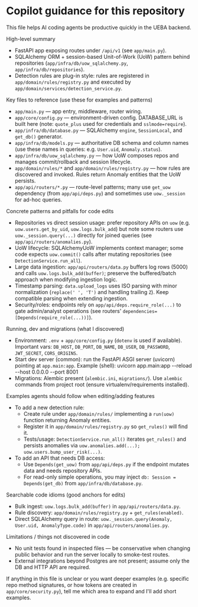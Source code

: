 # Copilot guidance for this repository

This file helps AI coding agents be productive quickly in the UEBA backend.

High-level summary
- FastAPI app exposing routes under `/api/v1` (see `app/main.py`).
- SQLAlchemy ORM + session-based Unit-of-Work (UoW) pattern behind repositories (`app/infra/db/uow_sqlalchemy.py`, `app/infra/db/repositories`).
- Detection rules are plug-in style: rules are registered in `app/domain/rules/registry.py` and executed by `app/domain/services/detection_service.py`.

Key files to reference (use these for examples and patterns)
- `app/main.py` — app entry, middleware, router wiring.
- `app/core/config.py` — environment-driven config. DATABASE_URL is built here (note: `quote_plus` used for credentials and `sslmode=require`).
- `app/infra/db/database.py` — SQLAlchemy `engine`, `SessionLocal`, and `get_db()` generator.
- `app/infra/db/models.py` — authoritative DB schema and column names (use these names in queries: e.g. `User.uid`, `Anomaly.status`).
- `app/infra/db/uow_sqlalchemy.py` — how UoW composes repos and manages commit/rollback and session lifecycle.
- `app/domain/rules/*` and `app/domain/rules/registry.py` — how rules are discovered and invoked. Rules return Anomaly entities that the UoW persists.
- `app/api/routers/*.py` — route-level patterns; many use `get_uow` dependency (from `app/api/deps.py`) and sometimes use `uow._session` for ad-hoc queries.

Concrete patterns and pitfalls for code edits
- Repositories vs direct session usage: prefer repository APIs on `uow` (e.g. `uow.users.get_by_uid`, `uow.logs.bulk_add`) but note some routers use `uow._session.query(...)` directly for joined queries (see `app/api/routers/anomalies.py`).
- UoW lifecycle: SQLAlchemyUoW implements context manager; some code expects `uow.commit()` calls after mutating repositories (see `DetectionService.run_all`).
- Large data ingestion: `app/api/routers/data.py` buffers log rows (5000) and calls `uow.logs.bulk_add(buffer)`; preserve the buffered/batch approach when modifying ingestion logic.
- Timestamp parsing: `data.upload_logs` uses ISO parsing with minor normalization (`replace(' ', 'T')` and handling trailing `Z`). Keep compatible parsing when extending ingestion.
- Security/roles: endpoints rely on `app/api/deps.require_role(...)` to gate admin/analyst operations (see routers' `dependencies=[Depends(require_role(...))]`).

Running, dev and migrations (what I discovered)
- Environment: `.env` + `app/core/config.py` (`dotenv` is used if available). Important vars: `DB_HOST`, `DB_PORT`, `DB_NAME`, `DB_USER`, `DB_PASSWORD`, `JWT_SECRET`, `CORS_ORIGINS`.
- Start dev server (common): run the FastAPI ASGI server (uvicorn) pointing at `app.main:app`. Example (shell):
  uvicorn app.main:app --reload --host 0.0.0.0 --port 8001
- Migrations: Alembic present (`alembic.ini`, `migrations/`). Use `alembic` commands from project root (ensure virtualenv/requirements installed).

Examples agents should follow when editing/adding features
- To add a new detection rule:
  - Create rule under `app/domain/rules/` implementing a `run(uow)` function returning Anomaly entities.
  - Register it in `app/domain/rules/registry.py` so `get_rules()` will find it.
  - Tests/usage: `DetectionService.run_all()` iterates `get_rules()` and persists anomalies via `uow.anomalies.add(...); uow.users.bump_user_risk(...)`.
- To add an API that needs DB access:
  - Use `Depends(get_uow)` from `app/api/deps.py` if the endpoint mutates data and needs repository APIs.
  - For read-only simple operations, you may inject `db: Session = Depends(get_db)` from `app/infra/db/database.py`.

Searchable code idioms (good anchors for edits)
- Bulk ingest: `uow.logs.bulk_add(buffer)` in `app/api/routers/data.py`.
- Rule discovery: `app/domain/rules/registry.py` + `get_rules(enabled)`.
- Direct SQLAlchemy query in route: `uow._session.query(Anomaly, User.uid, AnomalyType.code)` in `app/api/routers/anomalies.py`.

Limitations / things not discovered in code
- No unit tests found in inspected files — be conservative when changing public behavior and run the server locally to smoke-test routes.
- External integrations beyond Postgres are not present; assume only the DB and HTTP API are required.

If anything in this file is unclear or you want deeper examples (e.g. specific repo method signatures, or how tokens are created in `app/core/security.py`), tell me which area to expand and I'll add short examples.
